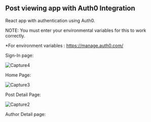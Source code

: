 ## Post viewing app with Auth0 Integration

 React app with authentication using Auth0.

NOTE: You must enter your environmental variables for this to work correctly.

*For environment variables : https://manage.auth0.com/ 

Sign-In page:

![Capture4](https://user-images.githubusercontent.com/52348398/147325592-19f9ed49-305e-4996-94e4-7ec9a892894e.PNG)


Home Page:

![Capture3](https://user-images.githubusercontent.com/52348398/147325652-b60ccb21-bc47-4ae8-bc60-463720140319.PNG)


Post Detail Page:

![Capture2](https://user-images.githubusercontent.com/52348398/147325700-a0417091-1258-4dd8-917e-d0f03f59c394.PNG)


Author Detail page:
